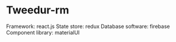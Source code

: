 # Tweedur-rm

Framework: react.js
State store: redux
Database software: firebase
Component library: materialUI
